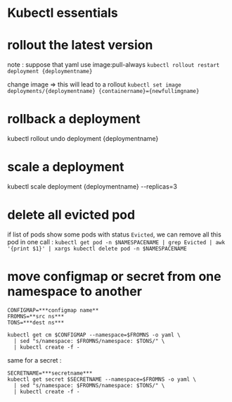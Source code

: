# Kubectl essentials

# rollout the latest version
note : suppose that yaml use image:pull-always
`kubectl rollout restart deployment {deploymentname}`
 
change image => this will lead to a rollout
`kubectl set image deployments/{deploymentname} {containername}={newfullimgname}`

# rollback a deployment
kubectl rollout undo deployment {deploymentname}

# scale a deployment
kubectl scale deployment {deploymentname} --replicas=3

# delete all evicted pod
if list of pods show some pods with status `Evicted`, we can remove all this pod in one call :
`kubectl get pod -n $NAMESPACENAME | grep Evicted | awk '{print $1}' | xargs kubectl delete pod -n $NAMESPACENAME`


# move configmap or secret from one namespace to another
```
CONFIGMAP=***configmap name**
FROMNS=**src ns***
TONS=***dest ns***

kubectl get cm $CONFIGMAP --namespace=$FROMNS -o yaml \
  | sed "s/namespace: $FROMNS/namespace: $TONS/" \
  | kubectl create -f -  
```

same for a secret : 
```
SECRETNAME=***secretname***
kubectl get secret $SECRETNAME --namespace=$FROMNS -o yaml \
  | sed "s/namespace: $FROMNS/namespace: $TONS/" \
  | kubectl create -f -
 ```
